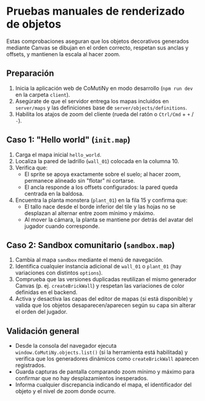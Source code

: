 # Pruebas manuales de renderizado de objetos

Estas comprobaciones aseguran que los objetos decorativos generados mediante Canvas se dibujan en el orden correcto, respetan sus anclas y offsets, y mantienen la escala al hacer zoom.

## Preparación

1. Inicia la aplicación web de CoMutiNy en modo desarrollo (`npm run dev` en la carpeta `client`).
2. Asegúrate de que el servidor entrega los mapas incluidos en `server/maps` y las definiciones base de `server/objects/definitions`.
3. Habilita los atajos de zoom del cliente (rueda del ratón o `Ctrl/Cmd` + `+` / `-`).

## Caso 1: "Hello world" (`init.map`)

1. Carga el mapa inicial `hello_world`.
2. Localiza la pared de ladrillo (`wall_01`) colocada en la columna 10.
3. Verifica que:
   - El sprite se apoya exactamente sobre el suelo; al hacer zoom, permanece alineado sin "flotar" ni cortarse.
   - El ancla responde a los offsets configurados: la pared queda centrada en la baldosa.
4. Encuentra la planta monstera (`plant_01`) en la fila 15 y confirma que:
   - El tallo nace desde el borde inferior del tile y las hojas no se desplazan al alternar entre zoom mínimo y máximo.
   - Al mover la cámara, la planta se mantiene por detrás del avatar del jugador cuando corresponde.

## Caso 2: Sandbox comunitario (`sandbox.map`)

1. Cambia al mapa `sandbox` mediante el menú de navegación.
2. Identifica cualquier instancia adicional de `wall_01` o `plant_01` (hay variaciones con distintos `options`).
3. Comprueba que las versiones duplicadas reutilizan el mismo generador Canvas (p. ej. `createBrickWall`) y respetan las variaciones de color definidas en el backend.
4. Activa y desactiva las capas del editor de mapas (si está disponible) y valida que los objetos desaparecen/aparecen según su capa sin alterar el orden del jugador.

## Validación general

- Desde la consola del navegador ejecuta `window.CoMutiNy.objects.list()` (si la herramienta está habilitada) y verifica que los generadores dinámicos como `createBrickWall` aparecen registrados.
- Guarda capturas de pantalla comparando zoom mínimo y máximo para confirmar que no hay desplazamientos inesperados.
- Informa cualquier discrepancia indicando el mapa, el identificador del objeto y el nivel de zoom donde ocurre.
